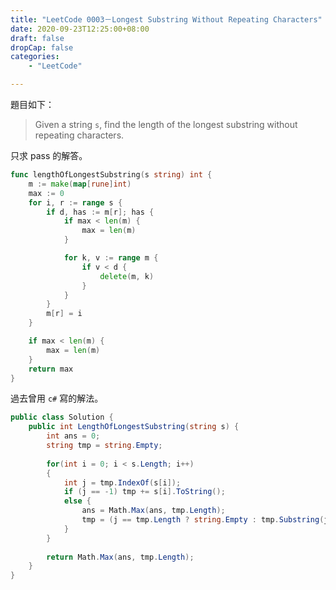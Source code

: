 ```yaml
---
title: "LeetCode 0003－Longest Substring Without Repeating Characters"
date: 2020-09-23T12:25:00+08:00
draft: false
dropCap: false
categories:
    - "LeetCode"

---
```


題目如下：

> Given a string `s`, find the length of the longest substring without repeating characters.

<!--more-->

只求 pass 的解答。

```go
func lengthOfLongestSubstring(s string) int {
	m := make(map[rune]int)
	max := 0
	for i, r := range s {
		if d, has := m[r]; has {
			if max < len(m) {
				max = len(m)
			}

			for k, v := range m {
				if v < d {
					delete(m, k)
				}
			}
		}
		m[r] = i
	}

	if max < len(m) {
		max = len(m)
	}
	return max
}
```

過去曾用 `c#` 寫的解法。

```csharp
public class Solution {
    public int LengthOfLongestSubstring(string s) {
        int ans = 0;
        string tmp = string.Empty;
        
        for(int i = 0; i < s.Length; i++)
        {
            int j = tmp.IndexOf(s[i]);
            if (j == -1) tmp += s[i].ToString();
            else {
                ans = Math.Max(ans, tmp.Length);
                tmp = (j == tmp.Length ? string.Empty : tmp.Substring(j+1)) + s[i].ToString();
            }
        }
        
        return Math.Max(ans, tmp.Length);
    }
}
```

